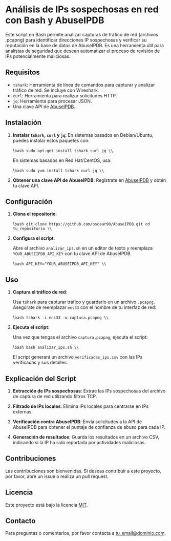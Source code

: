 # Análisis de IPs sospechosas en red con Bash y AbuseIPDB

Este script en Bash permite analizar capturas de tráfico de red (archivos .pcapng) para identificar direcciones IP sospechosas y verificar su reputación en la base de datos de AbuseIPDB. Es una herramienta útil para analistas de seguridad que desean automatizar el proceso de revisión de IPs potencialmente maliciosas.

## Requisitos

- `tshark`: Herramienta de línea de comandos para capturar y analizar tráfico de red. Se incluye con Wireshark.
- `curl`: Herramienta para realizar solicitudes HTTP.
- `jq`: Herramienta para procesar JSON.
- Una clave API de [AbuseIPDB](https://www.abuseipdb.com/).

## Instalación

1. **Instalar `tshark`, `curl` y `jq`**:
   En sistemas basados en Debian/Ubuntu, puedes instalar estos paquetes con:

   \\```bash
   sudo apt-get install tshark curl jq
   \\```

   En sistemas basados en Red Hat/CentOS, usa:

   \\```bash
   sudo yum install tshark curl jq
   \\```

2. **Obtener una clave API de AbuseIPDB**:
   Regístrate en [AbuseIPDB](https://www.abuseipdb.com/) y obtén tu clave API.

## Configuración

1. **Clona el repositorio**:

   \\```bash
   git clone https://github.com/oscaar90/AbuseIPDB.git
   cd tu_repositorio
   \\```

2. **Configura el script**:

   Abre el archivo `analizar_ips.sh` en un editor de texto y reemplaza `YOUR_ABUSEIPDB_API_KEY` con tu clave API de AbuseIPDB.

   \\```bash
   API_KEY="YOUR_ABUSEIPDB_API_KEY"
   \\```

## Uso

1. **Captura el tráfico de red**:

   Usa `tshark` para capturar tráfico y guardarlo en un archivo `.pcapng`. Asegúrate de reemplazar `ens33` con el nombre de tu interfaz de red:

   \\```bash
   tshark -i ens33 -w captura.pcapng
   \\```

2. **Ejecuta el script**:

   Una vez que tengas el archivo `captura.pcapng`, ejecuta el script:

   \\```bash
   bash analizar_ips.sh
   \\```

   El script generará un archivo `verificadas_ips.csv` con las IPs verificadas y sus detalles.

## Explicación del Script

1. **Extracción de IPs sospechosas**:
   Extrae las IPs sospechosas del archivo de captura de red utilizando filtros TCP.

2. **Filtrado de IPs locales**:
   Elimina IPs locales para centrarse en IPs externas.

3. **Verificación contra AbuseIPDB**:
   Envía solicitudes a la API de AbuseIPDB para obtener el puntaje de confianza de abuso para cada IP.

4. **Generación de resultados**:
   Guarda los resultados en un archivo CSV, indicando si la IP ha sido reportada por actividades maliciosas.

## Contribuciones

Las contribuciones son bienvenidas. Si deseas contribuir a este proyecto, por favor, abre un issue o realiza un pull request.

## Licencia

Este proyecto está bajo la licencia [MIT](LICENSE).

## Contacto

Para preguntas o comentarios, por favor contacta a [tu_email@dominio.com](mailto:tu_email@dominio.com).


